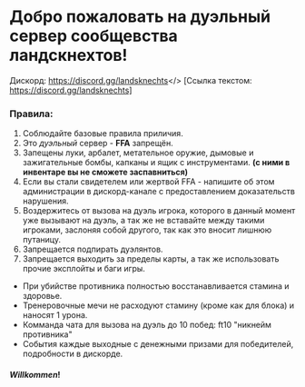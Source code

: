 # Добро пожаловать на дуэльный сервер **сообщевства ландскнехтов!**
Дискорд: <a id="LANDSKNECTS MORDHAU RUS">https://discord.gg/landsknechts</> 
[Ссылка текстом: https://discord.gg/landsknechts]
### **Правила:**
1. Соблюдайте базовые правила приличия.
2. Это *дуэльный* сервер - **FFA** запрещён.
3. Запещены луки, арбалет, метательное оружие, дымовые и зажигательные бомбы, капканы и ящик с инструментами. **(с ними в инвентаре вы не сможете заспавниться)**
5. Если вы стали свидетелем или жертвой FFA - напишите об этом администрации в дискорд-канале с предоставлением доказательств нарушения.
6. Воздержитесь от вызова на дуэль игрока, которого в данный момент уже вызывают на дуэль, а так же не вставайте между такими игроками, заслоняя собой другого, так как это вносит лишнюю путаницу.
7. Запрещается подпирать дуэлянтов.
8. Запрещается выходить за пределы карты, а так же использовать прочие эксплойты и баги игры.
- При убийстве противника полностью восстанавливается стамина и здоровье.
- Тренеровочные мечи не расходуют стамину (кроме как для блока) и наносят 1 урона.
- Комманда чата для вызова на дуэль до 10 побед: ft10 "никнейм противника"
- События каждые выходные с денежными призами для победителей, подробности в дискорде.
#### ***Willkommen***! 
